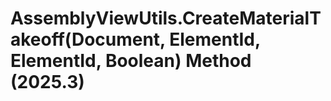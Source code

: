 # AssemblyViewUtils.CreateMaterialTakeoff(Document, ElementId, ElementId, Boolean) Method (2025.3)

﻿